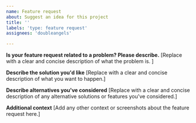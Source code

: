 ```yaml
---
name: Feature request
about: Suggest an idea for this project
title: ''
labels: 'type: feature request'
assignees: 'doubleangels'

---
```


**Is your feature request related to a problem? Please describe.**
[Replace with a clear and concise description of what the problem is. ]

**Describe the solution you'd like**
[Replace with a clear and concise description of what you want to happen.]

**Describe alternatives you've considered**
[Replace with a clear and concise description of any alternative solutions or features you've considered.]

**Additional context**
[Add any other context or screenshots about the feature request here.]
